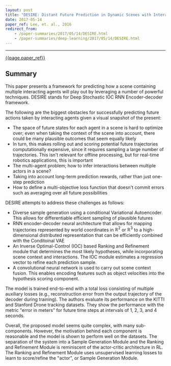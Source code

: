 ```yaml
---
layout: post
title: "DESIRE: Distant Future Prediction in Dynamic Scenes with Interacting Agents"
date: 2017-05-14
paper_ref: Lee, et. al., 2016
redirect_from:
    - /paper-summaries/2017/05/14/DESIRE.html
    - /paper-summaries/deep-learning/2017/05/14/DESIRE.html
---
```


<script type="text/x-mathjax-config">
MathJax.Hub.Config({
  TeX: { equationNumbers: { autoNumber: "AMS" } },
  tex2jax: {inlineMath: [['$','$'], ['\\(','\\)']]}
});
</script>

<script type="text/javascript" async
  src="https://cdn.mathjax.org/mathjax/latest/MathJax.js?config=TeX-MML-AM_CHTML">
</script> 
---

[{{page.paper_ref}}](https://arxiv.org/abs/1704.04394v1)

## Summary

This paper presents a framework for predicting how a scene containing multiple interacting agents will play out by leveraging a number of powerful techniques. DESIRE stands for Deep Stochastic IOC RNN Encoder-decoder framework.

The following are the biggest obstacles for successfully predicting future actions taken by interacting agents given a visual snapshot of the present: 

* The space of future states for each agent in a scene is hard to optimize over; even when taking the context of the scene into account, there could be many plausible outcomes that seem equally likely
* In turn, this makes rolling out and scoring potential future trajectories computationally expensive, since it requires sampling a large number of trajectories. This isn't relevant for offline processing, but for real-time robotics applications, this is important
* The multi-agent problem; how to infer interactions between multiple actors in a scene?
* Taking into account long-term prediction rewards, rather than just one-step prediction
* How to define a multi-objective loss function that doesn't commit errors such as averaging over all future possibilities

DESIRE attempts to address these challenges as follows:

* Diverse sample generation using a conditional Variational Autoencoder. This allows for differentiable efficient sampling of plausible futures 
* RNN encoder-decoder neural architecture that allows for mapping trajectories represented by world coordinates in $\mathbb{R}^2$ or $\mathbb{R}^3$ to a high-dimensional distributed representation that can be efficiently combined with the Conditoinal VAE
* An Inverse Optimal-Control (IOC) based Ranking and Refinement module that determines the most likely hypotheses, while incorporating scene context and interactions. The IOC module estimates a regression vector to refine each prediction sample. 
* A convolutional neural network is used to carry out scene context fusion. This enables encoding features such as object velocities into the hypothesis scoring component.

The model is trained end-to-end with a total loss consisting of multiple auxiliary losses (e.g., reconstruction error from the output trajectory of the decoder during training). The authors evaluate its performance on the KITTI and Stanford Drone tracking datasets. They show the performance with the metric "error in meters" for future time steps at intervals of 1, 2, 3, and 4 seconds.

Overall, the proposed model seems quite complex, with many sub-components. However, the motivation behind each component is reasonable and the model is shown to perform well on the datasets. The separation of the system into a Sample Generation Module and the Ranking and Refinement Module is reminiscent of the actor-critic architecture in RL. The Ranking and Refinement Module uses unsupervised learning losses to learn to score/refine the "actor", or Sample Generation Module.
